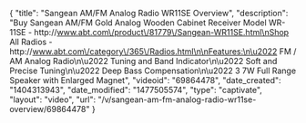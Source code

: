 {
    "title": "Sangean AM\/FM Analog Radio WR11SE Overview",
    "description": "Buy Sangean AM\/FM Gold Analog Wooden Cabinet Receiver Model WR-11SE - http:\/\/www.abt.com\/product\/81779\/Sangean-WR11SE.html\nShop All Radios - http:\/\/www.abt.com\/category\/365\/Radios.html\n\nFeatures:\n\u2022 FM \/ AM Analog Radio\n\u2022 Tuning and Band Indicator\n\u2022 Soft and Precise Tuning\n\u2022 Deep Bass Compensation\n\u2022 3 7W Full Range Speaker with Enlarged Magnet",
    "videoid": "69864478",
    "date_created": "1404313943",
    "date_modified": "1477505574",
    "type": "captivate",
    "layout": "video",
    "url": "\/v\/sangean-am-fm-analog-radio-wr11se-overview\/69864478"
}